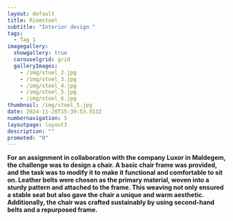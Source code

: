 ```yaml
---
layout: default
title: Riemstoel
subtitle: "Interior design "
tags:
  - Tag 1
imagegallery:
  showgallery: true
  carouselgrid: grid
  galleryImages:
    - /img/stoel_2.jpg
    - /img/stoel_3.jpg
    - /img/stoel_4.jpg
    - /img/stoel_5.jpg
    - /img/stoel_6.jpg
thumbnail: /img/stoel_5.jpg
date: 2024-11-28T15:39:53.553Z
numbernavigation: 5
layoutpage: layout3
description: ""
promoted: "0"
---
```

**For an assignment in collaboration with the company Luxor in Maldegem, the challenge was to design a chair. A basic chair frame was provided, and the task was to modify it to make it functional and comfortable to sit on. Leather belts were chosen as the primary material, woven into a sturdy pattern and attached to the frame. This weaving not only ensured a stable seat but also gave the chair a unique and warm aesthetic. Additionally, the chair was crafted sustainably by using second-hand belts and a repurposed frame.**